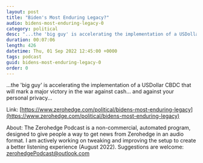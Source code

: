 ```yaml
---
layout: post
title: "Biden's Most Enduring Legacy?"
audio: bidens-most-enduring-legacy-0
category: political
desc: "...the 'big guy' is accelerating the implementation of a USDollar CBDC that will mark a major victory in the war against cash... and against your personal privacy..."
duration: 00:07:06
length: 426
datetime: Thu, 01 Sep 2022 12:45:00 +0000
tags: podcast
guid: bidens-most-enduring-legacy-0
order: 0
---
```

...the 'big guy' is accelerating the implementation of a USDollar CBDC that will mark a major victory in the war against cash... and against your personal privacy...

Link: [https://www.zerohedge.com/political/bidens-most-enduring-legacy](https://www.zerohedge.com/political/bidens-most-enduring-legacy)

About: The Zerohedge Podcast is a non-commercial, automated program, designed to give people a way to get news from Zerohedge in an audio format.  I am actively working on tweaking and improving the setup to create a better listening experience (August 2022).  Suggestions are welcome: [zerohedgePodcast@outlook.com](mailto:zerohedgePodcast@outlook.com)